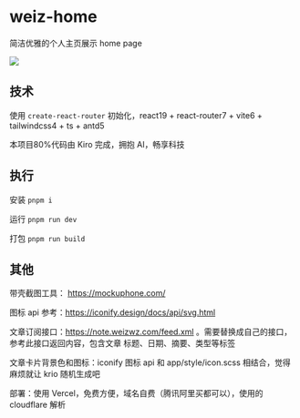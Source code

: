 # weiz-home

简洁优雅的个人主页展示 home page

![](https://p.weizwz.com/weizwz_home_fa1de45a5b1594a1.webp)

## 技术

使用 `create-react-router` 初始化，react19 + react-router7 + vite6 + tailwindcss4 + ts + antd5

本项目80%代码由 Kiro 完成，拥抱 AI，畅享科技

## 执行

安装 `pnpm i`

运行 `pnpm run dev`

打包 `pnpm run build`

## 其他

带壳截图工具： https://mockuphone.com/

图标 api 参考：https://iconify.design/docs/api/svg.html

文章订阅接口：https://note.weizwz.com/feed.xml 。需要替换成自己的接口，参考此接口返回内容，包含文章 标题、日期、摘要、类型等标签

文章卡片背景色和图标：iconify 图标 api 和 app/style/icon.scss 相结合，觉得麻烦就让 krio 随机生成吧

部署：使用 Vercel，免费方便，域名自费（腾讯阿里买都可以），使用的 cloudflare 解析


